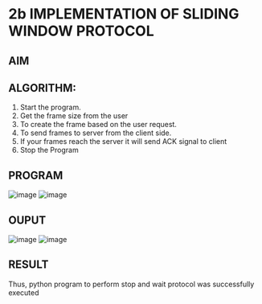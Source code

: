# 2b IMPLEMENTATION OF SLIDING WINDOW PROTOCOL
## AIM
## ALGORITHM:
1. Start the program.
2. Get the frame size from the user
3. To create the frame based on the user request.
4. To send frames to server from the client side.
5. If your frames reach the server it will send ACK signal to client
6. Stop the Program
## PROGRAM
![image](https://github.com/Deepikasuresh05/2b_SLIDING_WINDOW_PROTOCOL/assets/148514509/5998849c-a2c7-491a-a47a-64dd445dcef0)
![image](https://github.com/Deepikasuresh05/2b_SLIDING_WINDOW_PROTOCOL/assets/148514509/3aa2ec8e-ded2-4674-ae37-33901e81cfb0)

## OUPUT
![image](https://github.com/Deepikasuresh05/2b_SLIDING_WINDOW_PROTOCOL/assets/148514509/f649c375-833d-4dc1-935c-e0f4bd8a55ca)
![image](https://github.com/Deepikasuresh05/2b_SLIDING_WINDOW_PROTOCOL/assets/148514509/4512f95c-7ae1-4795-8b7a-ff174b94d81e)

## RESULT
Thus, python program to perform stop and wait protocol was successfully executed
